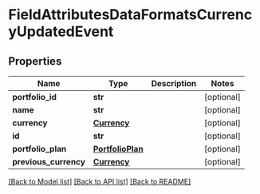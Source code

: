 # FieldAttributesDataFormatsCurrencyUpdatedEvent

## Properties
Name | Type | Description | Notes
------------ | ------------- | ------------- | -------------
**portfolio_id** | **str** |  | [optional] 
**name** | **str** |  | [optional] 
**currency** | [**Currency**](Currency.md) |  | [optional] 
**id** | **str** |  | [optional] 
**portfolio_plan** | [**PortfolioPlan**](PortfolioPlan.md) |  | [optional] 
**previous_currency** | [**Currency**](Currency.md) |  | [optional] 

[[Back to Model list]](../README.md#documentation-for-models) [[Back to API list]](../README.md#documentation-for-api-endpoints) [[Back to README]](../README.md)


